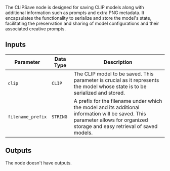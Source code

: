 The CLIPSave node is designed for saving CLIP models along with additional information such as prompts and extra PNG metadata. It encapsulates the functionality to serialize and store the model's state, facilitating the preservation and sharing of model configurations and their associated creative prompts.

## Inputs

| Parameter | Data Type | Description |
|-----------|-------------|-------------|
| `clip`    | `CLIP`      | The CLIP model to be saved. This parameter is crucial as it represents the model whose state is to be serialized and stored. |
| `filename_prefix` | `STRING` | A prefix for the filename under which the model and its additional information will be saved. This parameter allows for organized storage and easy retrieval of saved models. |

## Outputs

The node doesn't have outputs.
